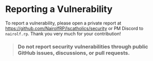 # Reporting a Vulnerability

To report a vulnerability, please open a private report at https://github.com/NairolfRP/lscatholics/security or PM Discord to `nairolf.rp`. Thank you very much for your contribution!

> ### **Do not report security vulnerabilities through public GitHub issues, discussions, or pull requests.**

